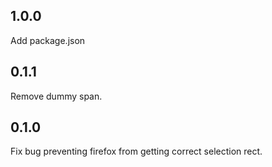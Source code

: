 ## 1.0.0
Add package.json

## 0.1.1

Remove dummy span.

## 0.1.0

Fix bug preventing firefox from getting correct selection rect.
